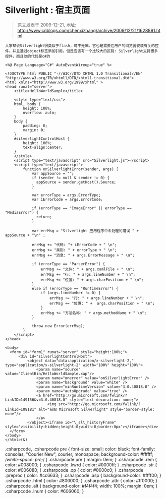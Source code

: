 # Silverlight : 宿主页面 
> 原文发表于 2009-12-21, 地址: http://www.cnblogs.com/chenxizhang/archive/2009/12/21/1628891.html 



```
人家都说Silverlight很类似于flash，可不是嘛。它也是需要在用户的浏览器安装有关的控件，并且通过object标签添加引用，但是应该有一个比较大的区别: Silverlight支持很多控件，而且他的代码是c#的
```

```
<%@ Page Language="C#" AutoEventWireup="true" %>

<!DOCTYPE html PUBLIC "-//W3C//DTD XHTML 1.0 Transitional//EN" "http://www.w3.org/TR/xhtml1/DTD/xhtml1-transitional.dtd">
<html xmlns="http://www.w3.org/1999/xhtml" >
<head runat="server">
    <title>HelloWorldSample</title>

    <style type="text/css">
    html, body {
        height: 100%;
        overflow: auto;
    }
    body {
        padding: 0;
        margin: 0;
    }
    #silverlightControlHost {
        height: 100%;
        text-align:center;
    }
    </style>
    <script type="text/javascript" src="Silverlight.js"></script>
    <script type="text/javascript">
        function onSilverlightError(sender, args) {
            var appSource = "";
            if (sender != null & sender != 0) {
              appSource = sender.getHost().Source;
            }
            
            var errorType = args.ErrorType;
            var iErrorCode = args.ErrorCode;

            if (errorType == "ImageError" || errorType == "MediaError") {
              return;
            }

            var errMsg = "Silverlight 应用程序中未处理的错误 " +  appSource + "\n" ;

            errMsg += "代码: "+ iErrorCode + " \n";
            errMsg += "类别: " + errorType + " \n";
            errMsg += "消息: " + args.ErrorMessage + " \n";

            if (errorType == "ParserError") {
                errMsg += "文件: " + args.xamlFile + " \n";
                errMsg += "行: " + args.lineNumber + " \n";
                errMsg += "位置: " + args.charPosition + " \n";
            }
            else if (errorType == "RuntimeError") {           
                if (args.lineNumber != 0) {
                    errMsg += "行: " + args.lineNumber + " \n";
                    errMsg += "位置: " +  args.charPosition + " \n";
                }
                errMsg += "方法名称: " + args.methodName + " \n";
            }

            throw new Error(errMsg);
        }
    </script>
</head>

<body>
  <form id="form1" runat="server" style="height:100%;">
      <div id="silverlightControlHost">
          <object data="data:application/x-silverlight-2," type="application/x-silverlight-2" width="100%" height="100%">
              <param name="source" value="ClientBin/HelloWorldSample.xap"/>
              <param name="onerror" value="onSilverlightError" />
              <param name="background" value="white" />
              <param name="minRuntimeVersion" value="3.0.40818.0" />
              <param name="autoUpgrade" value="true" />
              <a href="http://go.microsoft.com/fwlink/?LinkID=149156&v=3.0.40818.0" style="text-decoration: none;">
                   <img src="http://go.microsoft.com/fwlink/?LinkId=108181" alt="获取 Microsoft Silverlight" style="border-style: none"/>
              </a>
          </object><iframe id="\_sl\_historyFrame" style='visibility:hidden;height:0;width:0;border:0px'></iframe></div>
  </form>
</body>
</html>(&)

```

.csharpcode, .csharpcode pre
{
 font-size: small;
 color: black;
 font-family: consolas, "Courier New", courier, monospace;
 background-color: #ffffff;
 /*white-space: pre;*/
}
.csharpcode pre { margin: 0em; }
.csharpcode .rem { color: #008000; }
.csharpcode .kwrd { color: #0000ff; }
.csharpcode .str { color: #006080; }
.csharpcode .op { color: #0000c0; }
.csharpcode .preproc { color: #cc6633; }
.csharpcode .asp { background-color: #ffff00; }
.csharpcode .html { color: #800000; }
.csharpcode .attr { color: #ff0000; }
.csharpcode .alt 
{
 background-color: #f4f4f4;
 width: 100%;
 margin: 0em;
}
.csharpcode .lnum { color: #606060; }
